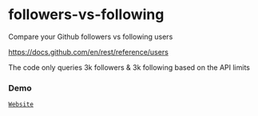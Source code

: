 # followers-vs-following
 Compare your Github followers vs following users

 https://docs.github.com/en/rest/reference/users
 
 The code only queries 3k followers & 3k following based on the API limits
  
 ### Demo 
 
 [`Website`](http://biego.tech/github/)
